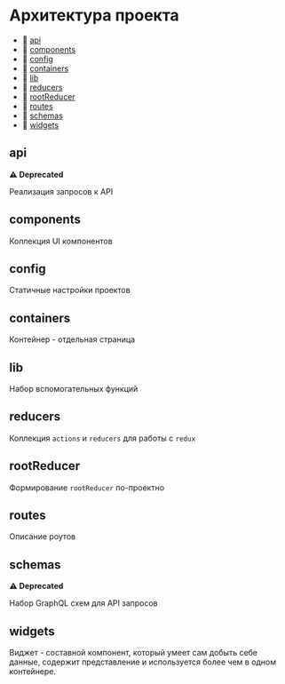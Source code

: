 # Архитектура проекта

* 📁 [api]()
* 📁 [components]()
* 📁 [config]()
* 📁 [containers]()
* 📁 [lib]()
* 📁 [reducers]()
* 📁 [rootReducer]()
* 📁 [routes]()
* 📁 [schemas]()
* 📁 [widgets]()

## api

**⚠️ Deprecated**

Реализация запросов к API

## components

Коллекция UI компонентов

## config

Статичные настройки проектов

## containers

Контейнер - отдельная страница

## lib

Набор вспомогательных функций

## reducers

Коллекция `actions` и `reducers` для работы с `redux`

## rootReducer

Формирование `rootReducer` по-проектно

## routes

Описание роутов

## schemas

**⚠️ Deprecated**

Набор GraphQL схем для API запросов

## widgets

Виджет - составной компонент, который умеет сам добыть себе данные, содержит представление и используется более чем в 
одном контейнере.
